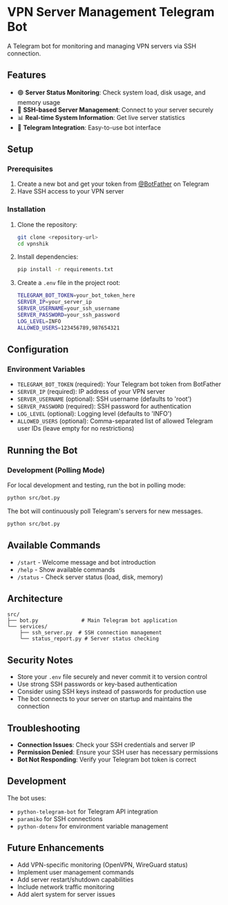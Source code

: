 # VPN Server Management Telegram Bot

A Telegram bot for monitoring and managing VPN servers via SSH connection.

## Features

- 🟢 **Server Status Monitoring**: Check system load, disk usage, and memory usage
- 🔧 **SSH-based Server Management**: Connect to your server securely
- 📊 **Real-time System Information**: Get live server statistics
- 🤖 **Telegram Integration**: Easy-to-use bot interface

## Setup

### Prerequisites

1. Create a new bot and get your token from [@BotFather](https://t.me/botfather) on Telegram
2. Have SSH access to your VPN server

### Installation

1. Clone the repository:
   ```bash
   git clone <repository-url>
   cd vpnshik
   ```

2. Install dependencies:
   ```bash
   pip install -r requirements.txt
   ```

3. Create a `.env` file in the project root:
   ```bash
   TELEGRAM_BOT_TOKEN=your_bot_token_here
   SERVER_IP=your_server_ip
   SERVER_USERNAME=your_ssh_username
   SERVER_PASSWORD=your_ssh_password
   LOG_LEVEL=INFO
   ALLOWED_USERS=123456789,987654321

## Configuration

### Environment Variables

- `TELEGRAM_BOT_TOKEN` (required): Your Telegram bot token from BotFather
- `SERVER_IP` (required): IP address of your VPN server
- `SERVER_USERNAME` (optional): SSH username (defaults to 'root')
- `SERVER_PASSWORD` (required): SSH password for authentication
- `LOG_LEVEL` (optional): Logging level (defaults to 'INFO')
- `ALLOWED_USERS` (optional): Comma-separated list of allowed Telegram user IDs (leave empty for no restrictions)

## Running the Bot

### Development (Polling Mode)
For local development and testing, run the bot in polling mode:

```bash
python src/bot.py
```

The bot will continuously poll Telegram's servers for new messages.

```bash
python src/bot.py
```

## Available Commands

- `/start` - Welcome message and bot introduction
- `/help` - Show available commands
- `/status` - Check server status (load, disk, memory)

## Architecture

```
src/
├── bot.py              # Main Telegram bot application
└── services/
    ├── ssh_server.py  # SSH connection management
    └── status_report.py # Server status checking
```

## Security Notes

- Store your `.env` file securely and never commit it to version control
- Use strong SSH passwords or key-based authentication
- Consider using SSH keys instead of passwords for production use
- The bot connects to your server on startup and maintains the connection

## Troubleshooting

- **Connection Issues**: Check your SSH credentials and server IP
- **Permission Denied**: Ensure your SSH user has necessary permissions
- **Bot Not Responding**: Verify your Telegram bot token is correct

## Development

The bot uses:
- `python-telegram-bot` for Telegram API integration
- `paramiko` for SSH connections
- `python-dotenv` for environment variable management

## Future Enhancements

- Add VPN-specific monitoring (OpenVPN, WireGuard status)
- Implement user management commands
- Add server restart/shutdown capabilities
- Include network traffic monitoring
- Add alert system for server issues
